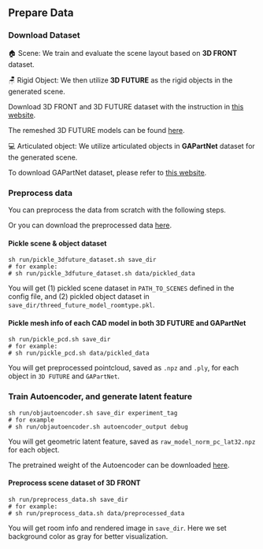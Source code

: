 ## Prepare Data                                                 
### Download Dataset
🏠 Scene: We train and evaluate the scene layout based on **3D FRONT** dataset. 

🪑 Rigid Object: We then utilize **3D FUTURE** as the rigid objects in the generated scene.

Download 3D FRONT and 3D FUTURE dataset with the instruction in [this website](https://tianchi.aliyun.com/specials/promotion/alibaba-3d-scene-dataset).

The remeshed 3D FUTURE models can be found [here](https://huggingface.co/datasets/yangyandan/PhyScene/tree/main/dataset).

💻 Articulated object: We utilize articulated objects in **GAPartNet** dataset for the generated scene.

To download GAPartNet dataset, please refer to [this website](https://huggingface.co/datasets/yangyandan/GAPartNet_PhyScene).

### Preprocess data
You can preprocess the data from scratch with the following steps. 

Or you can download the preprocessed data [here](https://huggingface.co/datasets/yangyandan/PhyScene/tree/main/dataset).

#### Pickle scene & object dataset
```
sh run/pickle_3dfuture_dataset.sh save_dir 
# for example:
# sh run/pickle_3dfuture_dataset.sh data/pickled_data  
```
You will get (1) pickled scene dataset in ```PATH_TO_SCENES``` defined in the config file, and (2) pickled object dataset in ```save_dir/threed_future_model_roomtype.pkl```.

#### Pickle mesh info of each CAD model in both 3D FUTURE and GAPartNet
```
sh run/pickle_pcd.sh save_dir
# for example:
# sh run/pickle_pcd.sh data/pickled_data
```
You will get preprocessed pointcloud, saved as ```.npz``` and ```.ply```, for each object in ```3D FUTURE``` and ```GAPartNet```.

### Train Autoencoder, and generate latent feature
```
sh run/objautoencoder.sh save_dir experiment_tag 
# for example
# sh run/objautoencoder.sh autoencoder_output debug
```
You will get geometric latent feature, saved as ```raw_model_norm_pc_lat32.npz``` for each object.

The pretrained weight of the Autoencoder can be downloaded [here](https://huggingface.co/datasets/yangyandan/PhyScene/blob/main/weights/autoencoder/model_02900).
#### Preprocess scene dataset of 3D FRONT 
```
sh run/preprocess_data.sh save_dir
# for example:
# sh run/preprocess_data.sh data/preprocessed_data
```
You will get room info and rendered image in ```save_dir```.
Here we set background color as gray for better visualization.

